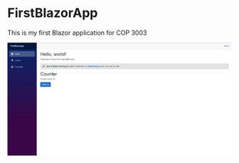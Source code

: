 # FirstBlazorApp
This is my first Blazor application for COP 3003

![screenshot](FirstBlazorApp.png)
